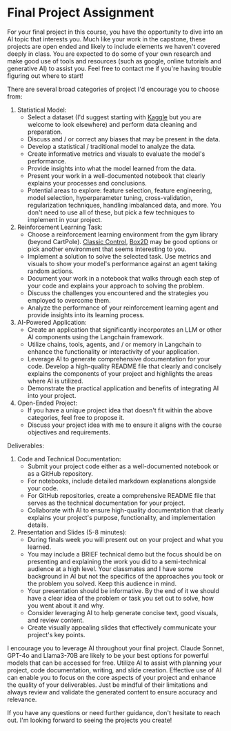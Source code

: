 
# Final Project Assignment

For your final project in this course, you have the opportunity to dive into an AI topic that interests you. Much like your work in the capstone, these projects are open ended and likely to include elements we haven't covered deeply in class. You are expected to do some of your own research and make good use of tools and resources (such as google, online tutorials and generative AI) to assist you. Feel free to contact me if you're having trouble figuring out where to start!

There are several broad categories of project I'd encourage you to choose from:
1. Statistical Model:
    - Select a dataset (I'd suggest starting with [Kaggle](https://www.kaggle.com/datasets) but you are welcome to look elsewhere) and perform data cleaning and preparation.
    - Discuss and / or correct any biases that may be present in the data.
    - Develop a statistical / traditional model to analyze the data.
    - Create informative metrics and visuals to evaluate the model's performance.
    - Provide insights into what the model learned from the data.
    - Present your work in a well-documented notebook that clearly explains your processes and conclusions.
    - Potential areas to explore: feature selection, feature engineering, model selection, hyperparameter tuning, cross-validation, regularization techniques, handling imbalanced data, and more. You don't need to use all of these, but pick a few techniques to implement in your project.
2. Reinforcement Learning Task:
    - Choose a reinforcement learning environment from the gym library (beyond CartPole). [Classic Control](https://gymnasium.farama.org/environments/classic_control/), [Box2D](https://gymnasium.farama.org/environments/box2d/) may be good options or pick another environment that seems interesting to you.
    - Implement a solution to solve the selected task. Use metrics and visuals to show your model's performance against an agent taking random actions.
    - Document your work in a notebook that walks through each step of your code and explains your approach to solving the problem.
    - Discuss the challenges you encountered and the strategies you employed to overcome them.
    - Analyze the performance of your reinforcement learning agent and provide insights into its learning process.
3. AI-Powered Application:
    - Create an application that significantly incorporates an LLM or other AI components using the Langchain framework.
    - Utilize chains, tools, agents, and / or memory in Langchain to enhance the functionality or interactivity of your application.
    - Leverage AI to generate comprehensive documentation for your code. Develop a high-quality README file that clearly and concisely explains the components of your project and highlights the areas where AI is utilized.
    - Demonstrate the practical application and benefits of integrating AI into your project.
4. Open-Ended Project:
    - If you have a unique project idea that doesn't fit within the above categories, feel free to propose it.
    - Discuss your project idea with me to ensure it aligns with the course objectives and requirements.

Deliverables:
1. Code and Technical Documentation:
    - Submit your project code either as a well-documented notebook or as a GitHub repository.
    - For notebooks, include detailed markdown explanations alongside your code.
    - For GitHub repositories, create a comprehensive README file that serves as the technical documentation for your project.
    - Collaborate with AI to ensure high-quality documentation that clearly explains your project's purpose, functionality, and implementation details.
2. Presentation and Slides (5-8 minutes):
    - During finals week you will present out on your project and what you learned.
	- You may include a BRIEF technical demo but the focus should be on presenting and explaining the work you did to a semi-technical audience at a high level. Your classmates and I have some background in AI but not the specifics of the approaches you took or the problem you solved. Keep this audience in mind.
    - Your presentation should be informative. By the end of it we should have a clear idea of the problem or task you set out to solve, how you went about it and why.
    - Consider leveraging AI to help generate concise text, good visuals, and review content.
    - Create visually appealing slides that effectively communicate your project's key points.

I encourage you to leverage AI throughout your final project. Claude Sonnet, GPT-4o and Llama3-70B are likely to be your best options for powerful models that can be accessed for free. Utilize AI to assist with planning your project, code documentation, writing, and slide creation. Effective use of AI can enable you to focus on the core aspects of your project and enhance the quality of your deliverables. Just be mindful of their limitations and always review and validate the generated content to ensure accuracy and relevance.

If you have any questions or need further guidance, don't hesitate to reach out. I'm looking forward to seeing the projects you create!